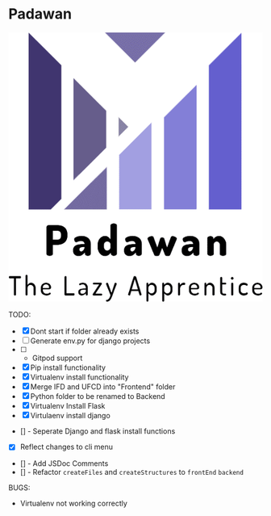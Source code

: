 # Padawan

<!-- markdownlint-disable MD033 -->
<div align="center">
  <img src="assets/logo-transparent.png">
</div>

TODO:

- [x] Dont start if folder already exists
- [ ] Generate env.py for django projects
- [ ] - Gitpod support
- [x] Pip install functionality
- [x] Virtualenv install functionality
- [x] Merge IFD and UFCD into "Frontend" folder
- [x] Python folder to be renamed to Backend
- [x] Virtualenv Install Flask
- [x] Virtulaenv install django
- [] - Seperate Django and flask install functions
- [x] Reflect changes to cli menu
- [] - Add JSDoc Comments
- [] - Refactor `createFiles` and `createStructures` to `frontEnd` `backend`

BUGS:

- Virtualenv not working correctly
